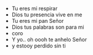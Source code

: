 -   Tu eres mi respirar
-   Dios tu presencia vive en me
-   Tu eres mi pan Señor
-   Dios tus palabras son para mi
-   coro
-   Y yo.. oh oooh te anhelo Señor
-   y estooy perdido sin ti
